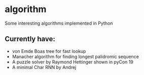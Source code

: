 # algorithm
Some interesting algorithms implemented in Python
## Currently have:
- von Emde Boas tree for fast lookup
- Manacher algorithm for finding longest palidromic sequence
- A puzzle solver by Raymond Hettinger shown in pyCon 19
- A minimal Char RNN by Andrej
